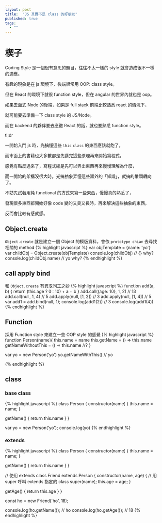 ```yaml
---
layout: post
title:  "JS 其實不是 class 的好朋友"
published: true
tags: 
  - ""
---
```


# 楔子
Coding Style 是一個很有意思的題目，往往不太一樣的 style 就會造成很不一樣的適應。

有趣的現象是在 js 環境下，後端很常用 OOP: class style。

但在 React 的環境下就很 function style，但在 angular 的世界內就也是 oop。

如果去面式 Node 的後端，如果是 full stack 前端比較熟悉 react 的情況下，

就可能要去準備一下 class style 的 JS/Node。

而在 backend 的夥伴要去應徵 React 的話，就也要熟悉 function style。

tl;dr

一開始入門 js 時，光搞懂這些 `this` `class` 的東西應該就飽了，

而市面上的書藉也大多數都是先講完這些原理再來開始寫程式，

感覺有點反過來了，寫程式總是先可以弄出東西再來慢慢理解為什麼，

而一開始的架構沒很大時，光搞抽象弄懂這些額外的「知識」，就搞的暈頭轉向了。

不妨先試著用純 functional 的方式來寫一些東西，慢慢真的熟悉了，

發現很多東西都開始好像 code 變的又臭又長時，再來解決這些抽象的東西，

反而會比較有感就感。

## Object.create
`Object.create` 就是建立一個 Object 的模版資料，會依 `prototype chian` 去尋找相關的 method
{% highlight javascript %}
var objTemplate = {name: 'yo'}
var childObj = Object.create(objTemplate)
console.log(childObj) // {} why?
console.log(childObj.name) // yo why?
{% endhighlight %}

## call apply bind
和 `Object.create` 有異取同工之妙
{% highlight javascript %}
function add(a, b) {
  return (this.age ? 0 : 10) + a + b
}
add.call({age: 10}, 1, 2) // 13
add.call(null, 1, 4) // 5 
add.apply(null, [1, 2]) // 3
add.apply(null, [1, 4]) // 5
var add1 = add.bind(null, 1);
console.log(add1(2)) // 3
console.log(add1(4))	
{% endhighlight %}

## Function
採用 Function style 來建立一些 OOP style 的感覺
{% highlight javascript %}
function Person(name){
  this.name = name
  this.getName = () => this.name
  getNameWithoutThis = () => this.name //?
}

var yo = new Person('yo')
yo.getNameWithThis() // yo

{% endhighlight %}

## class
### base class
{% highlight javascript %}
class Person {
  constructor(name) {
    this.name = name;
  }
  
  getName() {
    return this.name
  }
}

var yo = new Person('yo');
console.log(yo)
{% endhighlight %}

### extends
{% highlight javascript %}
class Person {
  constructor(name) {
    this.name = name;
  }
  
  getName() {
    return this.name
  }
}

// 使用 extends 
class Friend extends Person {
  constructor(name, age) {
    // 用 super 呼叫 extends 指定的 class
    super(name);
    this.age = age;
  }
  
  getAge() {
    return this.age
  }
}

const ho = new Friend('ho', 18);

console.log(ho.getName()); // ho
console.log(ho.getAge()); // 18
{% endhighlight %}

